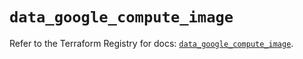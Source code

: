 # `data_google_compute_image`

Refer to the Terraform Registry for docs: [`data_google_compute_image`](https://registry.terraform.io/providers/hashicorp/google/5.36.0/docs/data-sources/compute_image).
